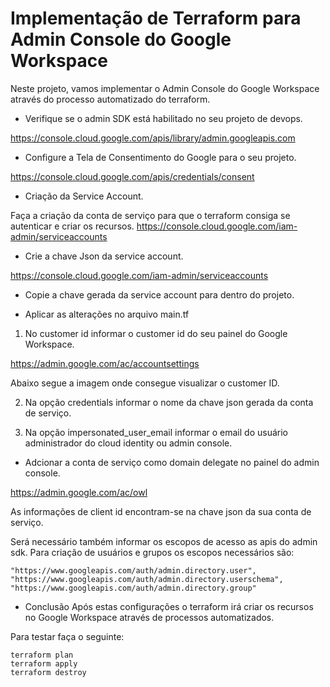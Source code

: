 # Implementação de Terraform para Admin Console do Google Workspace

Neste projeto, vamos implementar o Admin Console do Google Workspace através do processo automatizado do terraform.

* Verifique se o admin SDK está habilitado no seu projeto de devops.

https://console.cloud.google.com/apis/library/admin.googleapis.com


* Configure a Tela de Consentimento do Google para o seu projeto.

https://console.cloud.google.com/apis/credentials/consent


* Criação da Service Account.

Faça a criação da conta de serviço para que o terraform consiga se autenticar e criar os recursos.
https://console.cloud.google.com/iam-admin/serviceaccounts


* Crie a chave Json da service account.

https://console.cloud.google.com/iam-admin/serviceaccounts


* Copie a chave gerada da service account para dentro do projeto.


* Aplicar as alterações no arquivo main.tf

1. No customer id informar o customer id do seu painel do Google Workspace.

https://admin.google.com/ac/accountsettings

Abaixo segue a imagem onde consegue visualizar o customer ID.


2. Na opção credentials informar o nome da chave json gerada da conta de serviço.

3. Na opção impersonated_user_email informar o email do usuário administrador do cloud identity ou admin console.

* Adcionar a conta de serviço como domain delegate no painel do admin console.

https://admin.google.com/ac/owl



As informações de client id encontram-se na chave json da sua conta de serviço.

Será necessário também informar os escopos de acesso as apis do admin sdk.
Para criação de usuários e grupos os escopos necessários são:

    "https://www.googleapis.com/auth/admin.directory.user",
    "https://www.googleapis.com/auth/admin.directory.userschema",
    "https://www.googleapis.com/auth/admin.directory.group"

* Conclusão
Após estas configurações o terraform irá criar os recursos no Google Workspace através de processos automatizados.

Para testar faça o seguinte:


    terraform plan
    terraform apply
    terraform destroy